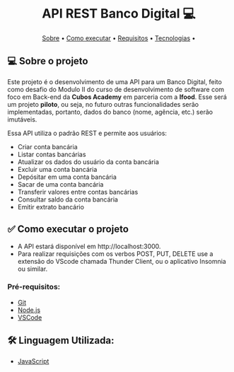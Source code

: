 <h1 align="center"> 
	API REST Banco Digital 💻
</h1>

<p align="center">
 <a href="#-sobre-o-projeto">Sobre</a> •
 <a href="#executar-o-projeto">Como executar</a> • 
  <a href="#-pre-requisitos">Requisitos</a> • 
 <a href="#-linguagem-utilizada">Tecnologias</a> • 
</p>

## 💻 Sobre o projeto

Este projeto é o desenvolvimento de uma API para um Banco Digital, feito como desafio do Modulo II do curso de desenvolvimento de software com foco em Back-end da **Cubos Academy** em parceria com a **Ifood**. Esse será um projeto **piloto**, ou seja, no futuro outras funcionalidades serão implementadas, portanto, dados do banco (nome, agência, etc.) serão imutáveis. 

Essa API utiliza o padrão REST e permite aos usuários:

-   Criar conta bancária
-   Listar contas bancárias
-   Atualizar os dados do usuário da conta bancária
-   Excluir uma conta bancária
-   Depósitar em uma conta bancária
-   Sacar de uma conta bancária
-   Transferir valores entre contas bancárias
-   Consultar saldo da conta bancária
-   Emitir extrato bancário

## ✅ Como executar o projeto

- A API estará disponível em http://localhost:3000.
- Para realizar requisições com os verbos POST, PUT, DELETE use a extensão do VScode chamada Thunder Client, ou o aplicativo Insomnia ou similar.




### Pré-requisitos:

- [Git](https://git-scm.com)
- [Node.js](https://nodejs.org/en/)
- [VSCode](https://code.visualstudio.com/)

## 🛠 Linguagem Utilizada:

- [JavaScript](https://developer.mozilla.org/pt-BR/docs/Web/JavaScript)


